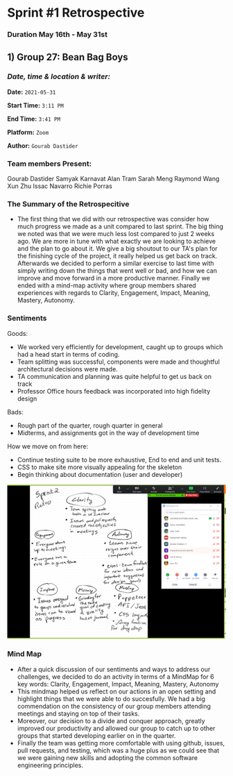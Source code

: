# Sprint #1 Retrospective
### Duration May 16th - May 31st
## 1) Group 27: Bean Bag Boys

### *Date, time & location & writer:*
**Date:** `2021-05-31`

**Start Time:** `3:11 PM`

**End Time:** `3:41 PM`

**Platform:** `Zoom`

**Author:** `Gourab Dastider`

### Team members Present:
Gourab Dastider
Samyak Karnavat
Alan Tram
Sarah Meng
Raymond Wang
Xun Zhu
Issac Navarro
Richie Porras

### The Summary of the Retrospecitive
- The first thing that we did with our retrospective was consider how much progress we made as a unit compared to last sprint. The big thing we noted was that we were much less lost compared to just 2 weeks ago. We are more in tune with what exactly we are looking to achieve and the plan to go about it. We give a big shoutout to our TA's plan for the finishing cycle of the project, it really helped us get back on track. Afterwards we decided to perform a similar exercise to last time with simply writing down the things that went well or bad, and how we can improve and move forward in a more productive manner. Finally we ended with a mind-map activity where group members shared experiences with regards to Clarity, Engagement, Impact, Meaning, Mastery, Autonomy.

### Sentiments
Goods:
- We worked very efficiently for development, caught up to groups which had a head start in terms of coding.
- Team splitting was successful, components were made and thoughtful architectural decisions were made.
- TA communication and planning was quite helpful to get us back on track
- Professor Office hours feedback was incorporated into high fidelity design


Bads:
- Rough part of the quarter, rough quarter in general
- Midterms, and assignments got in the way of development time


How we move on from here:
- Continue testing suite to be more exhaustive, End to end and unit tests.
- CSS to make site more visually appealing for the skeleton
- Begin thinking about documentation (user and developer)


![](Sprint2RetroAssets/retro2.png)

### Mind Map
- After a quick discussion of our sentiments and ways to address our challenges, we decided to do an activity in terms of a MindMap for 6 key words: Clarity, Engagement, Impact, Meaning, Mastery, Autonomy
- This mindmap helped us reflect on our actions in an open setting and highlight things that we were able to do succesfully. We had a big commendation on the consistency of our group members attending meetings and staying on top of their tasks. 
- Moreover, our decision to a divide and conquer approach, greatly improved our productivity and allowed our group to catch up to other groups that started developing earlier on in the quarter.
- Finally the team was getting more comfortable with using github, issues, pull requests, and testing, which was a huge plus as we could see that we were gaining new skills and adopting the common software engineering principles. 